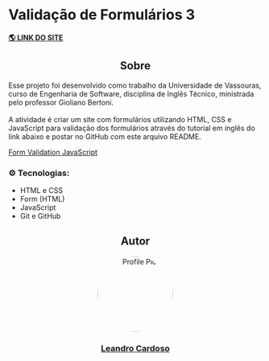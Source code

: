 # Validação de Formulários 3

**<a href="https://leandro-cardoso.github.io/STUDY-Vassouras-Ingles-Tecnico-Form-Validation3/" target="_blank">
    🌎 LINK DO SITE
</a>**

<div align="center">
    <h2>Sobre</h2>
</div>

Esse projeto foi desenvolvido como trabalho da Universidade de Vassouras, curso de Engenharia de Software, disciplina de Inglês Técnico, ministrada pelo professor Gioliano Bertoni.<br><br>
A atividade é criar um site com formulários utilizando HTML, CSS e JavaScript para validação dos formulários através do tutorial em inglês do link abaixo e postar no GitHub com este arquivo README.

<p>
    <a href="https://www.javatpoint.com/javascript-form-validation" target="_blank">
        Form Validation JavaScript
    </a>
</p>

### ⚙️ Tecnologias:
* HTML e CSS
* Form (HTML)
* JavaScript
* Git e GitHub

<div align="center">
    <h2>Autor</h2>
    <a href="https://github.com/Leandro-Cardoso" target="_blank">
        <img src="https://avatars.githubusercontent.com/u/41876952?v=4" alt="Profile Pic" width="150" style="border-radius: 50%"/>
        <h3>Leandro Cardoso</h3>
    </a>
</div>
